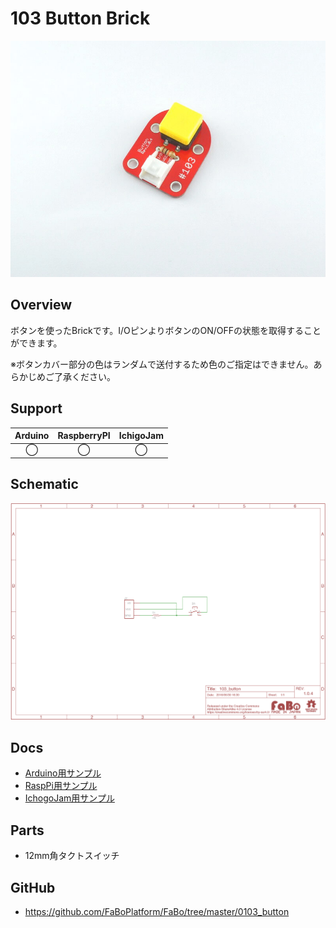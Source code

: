 # 103 Button Brick

![](./img/103_button.jpg)
<!--COLORME-->

## Overview
ボタンを使ったBrickです。I/OピンよりボタンのON/OFFの状態を取得することができます。

※ボタンカバー部分の色はランダムで送付するため色のご指定はできません。あらかじめご了承ください。

## Support
|Arduino|RaspberryPI|IchigoJam|
|:--:|:--:|:--:|
|◯|◯|◯|

## Schematic
![](./img/103_button_sch.png)

## Docs

* [Arduino用サンプル](http://docs.fabo.io/fabo/arduino/brick_analog/103_brick_analog_button.html)
* [RaspPi用サンプル](http://docs.fabo.io/fabo/rasppi/brick_analog/103_brick_analog_button.html)
* [IchogoJam用サンプル](http://docs.fabo.io/fabo/ichigojam/brick_analog/103_brick_analog_button.html)

## Parts
- 12mm角タクトスイッチ

## GitHub
- https://github.com/FaBoPlatform/FaBo/tree/master/0103_button
